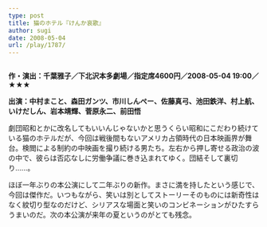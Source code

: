```yaml
---
type: post
title: 猫のホテル『けんか哀歌』
author: sugi
date: 2008-05-04
url: /play/1787/
---
```

<img src="/images/play/20080504.jpg" alt="" class="alignleft" />

**作・演出：千葉雅子／下北沢本多劇場／指定席4600円／2008-05-04 19:00／★★★**

**出演：中村まこと、森田ガンツ、市川しんぺー、佐藤真弓、池田鉄洋、村上航、いけだしん、岩本靖輝、菅原永二、前田悟**

劇団昭和とかに改名してもいいんじゃないかと思うくらい昭和にこだわり続けている猫のホテルだが、今回は戦後間もないアメリカ占領時代の日本映画界が舞台。検閲による制約の中映画を撮り続ける男たち。左右から押し寄せる政治の波の中で、彼らは否応なしに労働争議に巻き込まれてゆく。団結そして裏切り......。

ほぼ一年ぶりの本公演にして二年ぶりの新作。まさに満を持したという感じで、今回は傑作だ。いつもながら、笑いは別としてストーリーそのものには新奇性はなく紋切り型なのだけど、シリアスな場面と笑いのコンビネーションがひたすらうまいのだ。次の本公演が来年の夏というのがとても残念。
